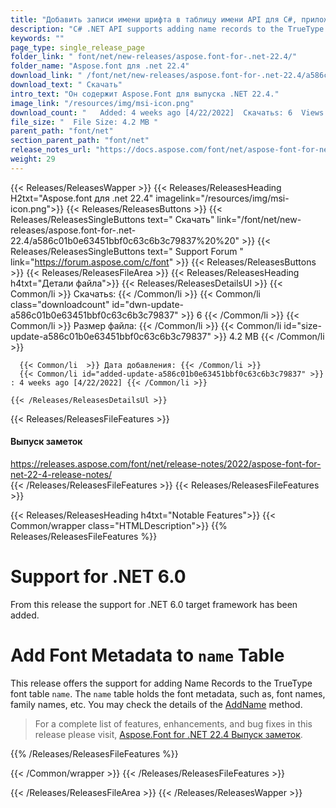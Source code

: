 ```yaml
---
title: "Добавить записи имени шрифта в таблицу имени API для C#, приложения ASP.NET"
description: "C# .NET API supports adding name records to the TrueType font table 'name' that holds the font metadata, e.g., font names, family names, etc. Supports .NET 6.0."
keywords: ""
page_type: single_release_page
folder_link: " font/net/new-releases/aspose.font-for-.net-22.4/"
folder_name: "Aspose.font для .net 22.4"
download_link: " /font/net/new-releases/aspose.font-for-.net-22.4/a586c01b0e63451bbf0c63c6b3c79837"
download_text: " Скачать"
intro_text: "Он содержит Aspose.Font для выпуска .NET 22.4."
image_link: "/resources/img/msi-icon.png"
download_count: "   Added: 4 weeks ago [4/22/2022]  Скачатьs: 6  Views: 9"
file_size: "  File Size: 4.2 MB "
parent_path: "font/net"
section_parent_path: "font/net"
release_notes_url: "https://docs.aspose.com/font/net/aspose-font-for-net-22-4-release-notes"
weight: 29
---
```


{{< Releases/ReleasesWapper >}}
{{< Releases/ReleasesHeading H2txt="Aspose.font для .net 22.4" imagelink="/resources/img/msi-icon.png">}}
{{< Releases/ReleasesButtons >}}
{{< Releases/ReleasesSingleButtons text=" Скачать" link="/font/net/new-releases/aspose.font-for-.net-22.4/a586c01b0e63451bbf0c63c6b3c79837%20%20" >}}
{{< Releases/ReleasesSingleButtons text=" Support Forum " link="https://forum.aspose.com/c/font" >}}
{{< Releases/ReleasesButtons >}}
{{< Releases/ReleasesFileArea >}}
{{< Releases/ReleasesHeading h4txt="Детали файла">}}
{{< Releases/ReleasesDetailsUl >}}
{{< Common/li  >}} Скачатьs: {{< /Common/li >}}
{{< Common/li class="downloadcount" id="dwn-update-a586c01b0e63451bbf0c63c6b3c79837" >}} 6 {{< /Common/li >}}
{{< Common/li  >}} Размер файла: {{< /Common/li >}}
{{< Common/li id="size-update-a586c01b0e63451bbf0c63c6b3c79837" >}} 4.2 MB {{< /Common/li >}}

      {{< Common/li  >}} Дата добавления: {{< /Common/li >}}
      {{< Common/li id="added-update-a586c01b0e63451bbf0c63c6b3c79837" >}} : 4 weeks ago [4/22/2022] {{< /Common/li >}}

    {{< /Releases/ReleasesDetailsUl >}}

{{< Releases/ReleasesFileFeatures >}}
<h4>Выпуск заметок</h4><div><a href="https://releases.aspose.com/font/net/release-notes/2022/aspose-font-for-net-22-4-release-notes/">https://releases.aspose.com/font/net/release-notes/2022/aspose-font-for-net-22-4-release-notes/</a></div>
{{< /Releases/ReleasesFileFeatures >}}
{{< Releases/ReleasesFileFeatures >}}

{{< Releases/ReleasesHeading h4txt="Notable Features">}}
{{< Common/wrapper class="HTMLDescription">}}
{{% Releases/ReleasesFileFeatures %}}

# Support for .NET 6.0

From this release the support for .NET 6.0 target framework has been added.

# Add Font Metadata to `name` Table

This release offers the support for adding Name Records to the TrueType font table `name`. The `name` table holds the font metadata, such as, font names, family names, etc. You may check the details of the [AddName](https://reference.aspose.com/font/net/aspose.font.ttftables/ttfnametable/addname/) method.

> For a complete list of features, enhancements, and bug fixes in this release please visit, [Aspose.Font for .NET 22.4 Выпуск заметок](https://releases.aspose.com/font/net/release-notes/2022/aspose-font-for-net-22-4-release-notes/).

{{% /Releases/ReleasesFileFeatures %}}

{{< /Common/wrapper >}}
{{< /Releases/ReleasesFileFeatures >}}

{{< /Releases/ReleasesFileArea >}}
{{< /Releases/ReleasesWapper >}}
